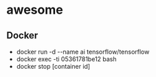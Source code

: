 # awesome

## Docker 

* docker run -d --name ai tensorflow/tensorflow
* docker exec -ti 05361781be12 bash
* docker stop [container id]